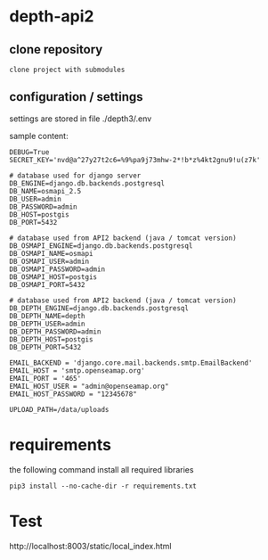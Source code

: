 # depth-api2


## clone repository
```
clone project with submodules
```


## configuration / settings
settings are stored in file ./depth3/.env

sample content:

```
DEBUG=True
SECRET_KEY='nvd@a^27y27t2c6=%9%pa9j73mhw-2*!b*z%4kt2gnu9!u(z7k'

# database used for django server
DB_ENGINE=django.db.backends.postgresql
DB_NAME=osmapi_2.5
DB_USER=admin
DB_PASSWORD=admin
DB_HOST=postgis
DB_PORT=5432

# database used from API2 backend (java / tomcat version)
DB_OSMAPI_ENGINE=django.db.backends.postgresql
DB_OSMAPI_NAME=osmapi
DB_OSMAPI_USER=admin
DB_OSMAPI_PASSWORD=admin
DB_OSMAPI_HOST=postgis
DB_OSMAPI_PORT=5432

# database used from API2 backend (java / tomcat version)
DB_DEPTH_ENGINE=django.db.backends.postgresql
DB_DEPTH_NAME=depth
DB_DEPTH_USER=admin
DB_DEPTH_PASSWORD=admin
DB_DEPTH_HOST=postgis
DB_DEPTH_PORT=5432

EMAIL_BACKEND = 'django.core.mail.backends.smtp.EmailBackend'
EMAIL_HOST = 'smtp.openseamap.org'
EMAIL_PORT = '465'
EMAIL_HOST_USER = "admin@openseamap.org"
EMAIL_HOST_PASSWORD = "12345678"

UPLOAD_PATH=/data/uploads
```

# requirements
the following command install all required libraries
```
pip3 install --no-cache-dir -r requirements.txt
```

# Test
http://localhost:8003/static/local_index.html